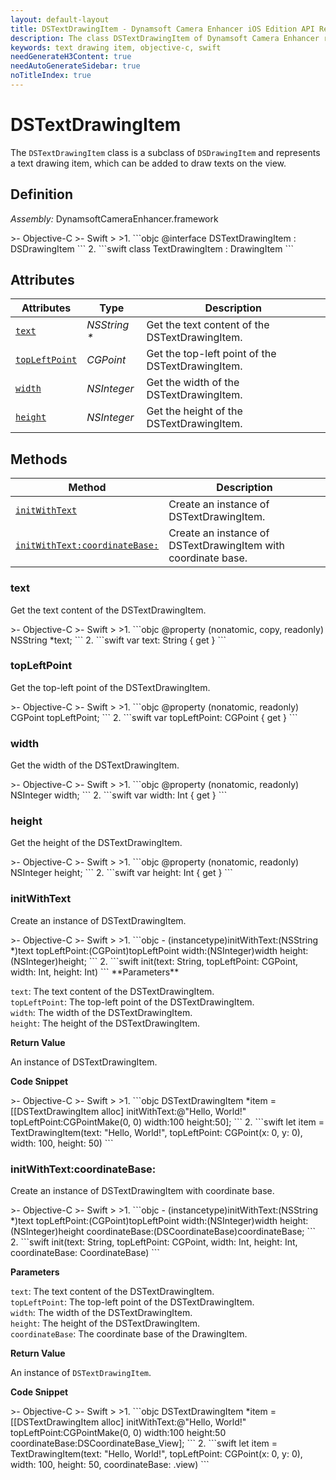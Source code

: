 ```yaml
---
layout: default-layout
title: DSTextDrawingItem - Dynamsoft Camera Enhancer iOS Edition API Reference
description: The class DSTextDrawingItem of Dynamsoft Camera Enhancer represents a text drawing item, which can be added to draw texts on the view.
keywords: text drawing item, objective-c, swift
needGenerateH3Content: true
needAutoGenerateSidebar: true
noTitleIndex: true
---
```


# DSTextDrawingItem

The `DSTextDrawingItem` class is a subclass of `DSDrawingItem` and represents a text drawing item, which can be added to draw texts on the view.

## Definition

*Assembly:* DynamsoftCameraEnhancer.framework

<div class="sample-code-prefix"></div>
>- Objective-C
>- Swift
>
>1. 
```objc
@interface DSTextDrawingItem : DSDrawingItem
```
2. 
```swift
class TextDrawingItem : DrawingItem
```

## Attributes

| Attributes | Type | Description |
| ---------- | ---- | ----------- |
| [`text`](#text) | *NSString \** |Get the text content of the DSTextDrawingItem. |
| [`topLeftPoint`](#topleftpoint) | *CGPoint* |Get the top-left point of the DSTextDrawingItem. |
| [`width`](#width) | *NSInteger* |Get the width of the DSTextDrawingItem. |
| [`height`](#height) | *NSInteger* |Get the height of the DSTextDrawingItem. |

## Methods
| Method | Description |
|------- |-------------|
| [`initWithText`](#initwithtext) | Create an instance of DSTextDrawingItem. |
| [`initWithText:coordinateBase:`](#initwithtextcoordinatebase) | Create an instance of DSTextDrawingItem with coordinate base. |

### text

Get the text content of the DSTextDrawingItem.

<div class="sample-code-prefix"></div>
>- Objective-C
>- Swift
>
>1. 
```objc
@property (nonatomic, copy, readonly) NSString *text;
```
2. 
```swift
var text: String { get }
```

### topLeftPoint

Get the top-left point of the DSTextDrawingItem.

<div class="sample-code-prefix"></div>
>- Objective-C
>- Swift
>
>1. 
```objc
@property (nonatomic, readonly) CGPoint topLeftPoint;
```
2. 
```swift
var topLeftPoint: CGPoint { get }
```

### width

Get the width of the DSTextDrawingItem.

<div class="sample-code-prefix"></div>
>- Objective-C
>- Swift
>
>1. 
```objc
@property (nonatomic, readonly) NSInteger width;
```
2. 
```swift
var width: Int { get }
```

### height

Get the height of the DSTextDrawingItem.

<div class="sample-code-prefix"></div>
>- Objective-C
>- Swift
>
>1. 
```objc
@property (nonatomic, readonly) NSInteger height;
```
2. 
```swift
var height: Int { get }
```

### initWithText

Create an instance of DSTextDrawingItem.

<div class="sample-code-prefix"></div>
>- Objective-C
>- Swift
>
>1. 
```objc
- (instancetype)initWithText:(NSString *)text
                topLeftPoint:(CGPoint)topLeftPoint
                       width:(NSInteger)width
                      height:(NSInteger)height;
```
2. 
```swift
init(text: String, topLeftPoint: CGPoint, width: Int, height: Int)
```
**Parameters**

`text`: The text content of the DSTextDrawingItem.  
`topLeftPoint`: The top-left point of the DSTextDrawingItem.  
`width`: The width of the DSTextDrawingItem.  
`height`: The height of the DSTextDrawingItem.  

**Return Value**

An instance of DSTextDrawingItem.

**Code Snippet**

<div class="sample-code-prefix"></div>
>- Objective-C
>- Swift
>
>1. 
```objc
DSTextDrawingItem *item = [[DSTextDrawingItem alloc] initWithText:@"Hello, World!" topLeftPoint:CGPointMake(0, 0) width:100 height:50];
```
2. 
```swift
let item = TextDrawingItem(text: "Hello, World!", topLeftPoint: CGPoint(x: 0, y: 0), width: 100, height: 50)
```

### initWithText:coordinateBase:

Create an instance of DSTextDrawingItem with coordinate base.

<div class="sample-code-prefix"></div>
>- Objective-C
>- Swift
>
>1. 
```objc
- (instancetype)initWithText:(NSString *)text
                topLeftPoint:(CGPoint)topLeftPoint
                       width:(NSInteger)width
                      height:(NSInteger)height
              coordinateBase:(DSCoordinateBase)coordinateBase;
```
2. 
```swift
init(text: String, topLeftPoint: CGPoint, width: Int, height: Int, coordinateBase: CoordinateBase)
```

**Parameters**

`text`: The text content of the DSTextDrawingItem.  
`topLeftPoint`: The top-left point of the DSTextDrawingItem.  
`width`: The width of the DSTextDrawingItem.  
`height`: The height of the DSTextDrawingItem.  
`coordinateBase`: The coordinate base of the DrawingItem.  

**Return Value**

An instance of `DSTextDrawingItem`.

**Code Snippet**

<div class="sample-code-prefix"></div>
>- Objective-C
>- Swift
>
>1. 
```objc
DSTextDrawingItem *item = [[DSTextDrawingItem alloc] initWithText:@"Hello, World!" topLeftPoint:CGPointMake(0, 0) width:100 height:50 coordinateBase:DSCoordinateBase_View];
```
2. 
```swift
let item = TextDrawingItem(text: "Hello, World!", topLeftPoint: CGPoint(x: 0, y: 0), width: 100, height: 50, coordinateBase: .view)
```
